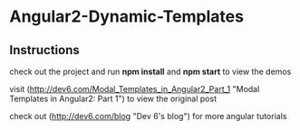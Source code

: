 # Angular2-Dynamic-Templates

## Instructions

check out the project and run **npm install** and **npm start** to view the demos

visit (http://dev6.com/Modal_Templates_in_Angular2_Part_1 "Modal Templates in Angular2: Part 1") to view the original post

check out (http://dev6.com/blog "Dev 6's blog") for more angular tutorials